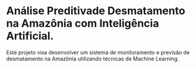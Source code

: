 # Análise Preditivade Desmatamento na Amazônia com Inteligência Artificial.
Este projeto visa desenvolver um sistema de monitoramento e previsão de desmatamento na Amazônia  utilizando técnicas de Machine Learning.
